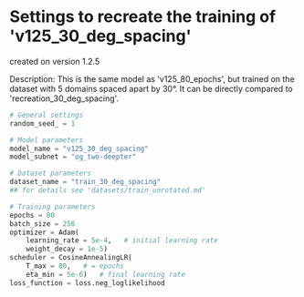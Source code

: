# Settings to recreate the training of 'v125_30_deg_spacing'

created on version 1.2.5

Description: 
This is the same model as 'v125_80_epochs', but trained on the dataset with 5 domains spaced apart by 30°. It can be directly compared to 'recreation_30_deg_spacing'.

```python
# General settings
random_seed_ = 1

# Model parameters
model_name = "v125_30_deg_spacing"
model_subnet = "og_two-deepter"

# Dataset parameters
dataset_name = "train_30_deg_spacing"
## for details see 'datasets/train_unrotated.md'

# Training parameters
epochs = 80
batch_size = 256
optimizer = Adam(
    learning_rate = 5e-4,   # initial learning rate
    weight_decay = 1e-5)
scheduler = CosineAnnealingLR(
    T_max = 80,   # = epochs
    eta_min = 5e-6)   # final learning rate
loss_function = loss.neg_loglikelihood
```